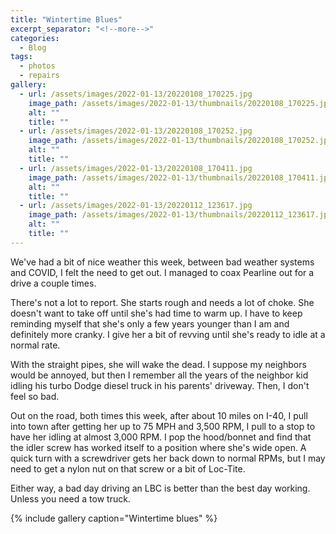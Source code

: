 ```yaml
---
title: "Wintertime Blues"
excerpt_separator: "<!--more-->"
categories:
  - Blog
tags: 
  - photos
  - repairs
gallery: 
  - url: /assets/images/2022-01-13/20220108_170225.jpg
    image_path: /assets/images/2022-01-13/thumbnails/20220108_170225.jpg
    alt: ""
    title: ""
  - url: /assets/images/2022-01-13/20220108_170252.jpg
    image_path: /assets/images/2022-01-13/thumbnails/20220108_170252.jpg
    alt: ""
    title: ""
  - url: /assets/images/2022-01-13/20220108_170411.jpg
    image_path: /assets/images/2022-01-13/thumbnails/20220108_170411.jpg
    alt: ""
    title: ""
  - url: /assets/images/2022-01-13/20220112_123617.jpg
    image_path: /assets/images/2022-01-13/thumbnails/20220112_123617.jpg
    alt: ""
    title: ""
---
```


We've had a bit of nice weather this week, between bad weather systems and COVID, I felt the
need to get out. I managed to coax Pearline out for a drive a couple times.

<!--more-->

There's not a lot to report. She starts rough and needs a lot of choke. She doesn't want to take
off until she's had time to warm up. I have to keep reminding myself that she's only a few years
younger than I am and definitely more cranky. I give her a bit of revving until she's ready to
idle at a normal rate.

With the straight pipes, she will wake the dead. I suppose my neighbors would be annoyed, but then
I remember all the years of the neighbor kid idling his turbo Dodge diesel truck in his parents'
driveway. Then, I don't feel so bad.

Out on the road, both times this week, after about 10 miles on I-40, I pull into town after getting
her up to 75 MPH and 3,500 RPM, I pull to a stop to have her idling at almost 3,000 RPM. I pop the 
hood/bonnet and find that the idler screw has worked itself to a position where she's wide open. A
quick turn with a screwdriver gets her back down to normal RPMs, but I may need to get a nylon nut
on that screw or a bit of Loc-Tite.

Either way, a bad day driving an LBC is better than the best day working. Unless you need a tow truck.

{% include gallery caption="Wintertime blues" %}

